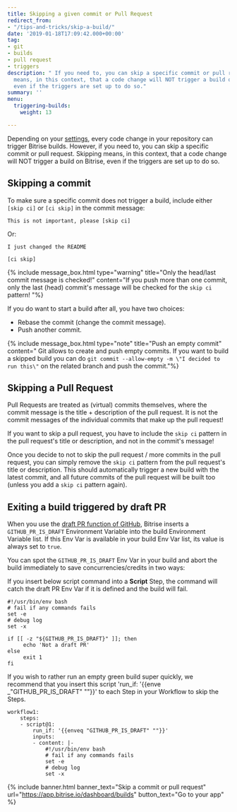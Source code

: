 ```yaml
---
title: Skipping a given commit or Pull Request
redirect_from:
- "/tips-and-tricks/skip-a-build/"
date: '2019-01-18T17:09:42.000+00:00'
tag:
- git
- builds
- pull request
- triggers
description: " If you need to, you can skip a specific commit or pull request. Skipping
  means, in this context, that a code change will NOT trigger a build on Bitrise,
  even if the triggers are set up to do so."
summary: ''
menu:
  triggering-builds:
    weight: 13

---
```

Depending on your [settings](/builds/triggering-builds/triggering-builds/), every code change in your repository can trigger Bitrise builds. However, if you need to, you can skip a specific commit or pull request. Skipping means, in this context, that a code change will NOT trigger a build on Bitrise, even if the triggers are set up to do so.

## Skipping a commit

To make sure a specific commit does not trigger a build, include either `[skip ci]` or `[ci skip]` in the commit message:

    This is not important, please [skip ci]

Or:

    I just changed the README
    
    [ci skip]

{% include message_box.html type="warning" title="Only the head/last commit message is checked!" content="If you push more than one commit, only the last (head) commit's message will be checked for the `skip ci` pattern! "%}

If you do want to start a build after all, you have two choices:

* Rebase the commit (change the commit message).
* Push another commit.

{% include message_box.html type="note" title="Push an empty commit" content=" Git allows to create and push empty commits. If you want to build a skipped build you can do `git commit --allow-empty -m \"I decided to run this\"` on the related branch and push the commit."%}

## Skipping a Pull Request

Pull Requests are treated as (virtual) commits themselves, where the commit message is the title + description of the pull request. It is not the commit messages of the individual commits that make up the pull request!

If you want to skip a pull request, you have to include the `skip ci` pattern in the pull request's title or description, and not in the commit's message!

Once you decide to not to skip the pull request / more commits in the pull request, you can simply remove the `skip ci` pattern from the pull request's title or description. This should automatically trigger a new build with the latest commit, and all future commits of the pull request will be built too (unless you add a `skip ci` pattern again).

## Exiting a build triggered by draft PR

When you use the [draft PR function of GitHub](https://docs.github.com/en/github/collaborating-with-pull-requests/proposing-changes-to-your-work-with-pull-requests/about-pull-requests#draft-pull-requests), Bitrise inserts a `GITHUB_PR_IS_DRAFT` Environment Variable into the build Environment Variable list. If this Env Var is available in your build Env Var list, its value is always set to `true`.

You can spot the `GITHUB_PR_IS_DRAFT` Env Var in your build and abort the build immediately to save concurrencies/credits in two ways:

If you insert below script command into a **Script** Step, the command will catch the draft PR Env Var if it is defined and the build will fail.

    #!/usr/bin/env bash
    # fail if any commands fails
    set -e
    # debug log
    set -x
    
    if [[ -z "${GITHUB_PR_IS_DRAFT}" ]]; then
         echo 'Not a draft PR'
    else
         exit 1
    fi

If you wish to rather run an empty green build super quickly, we recommend that you insert this script 'run_if: '{{enve _"GITHUB_PR_IS_DRAFT" ""}}' to each Step in your Workflow to skip the Steps.

    workflow1:
        steps:
        - script@1:
            run_if: '{{enveq "GITHUB_PR_IS_DRAFT" ""}}'
            inputs:
            - content: |-
                #!/usr/bin/env bash
                # fail if any commands fails
                set -e
                # debug log
                set -x

{% include banner.html banner_text="Skip a commit or pull request" url="https://app.bitrise.io/dashboard/builds" button_text="Go to your app" %}